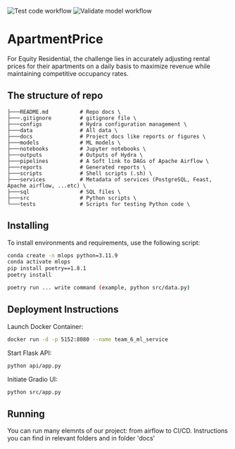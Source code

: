![Test code workflow](https://github.com/DrunkTeam/ApartmentPrice/actions/workflows/test-code.yaml/badge.svg)
![Validate model workflow](https://github.com/Palandr123/MLOps-Project/actions/workflows/validate-model.yaml/badge.svg)
# ApartmentPrice
For Equity Residential, the challenge lies in accurately adjusting rental prices for their apartments on a daily basis to maximize revenue while maintaining competitive occupancy rates.

## The structure of repo
```
├───README.md          # Repo docs \
├───.gitignore         # gitignore file \
├───configs            # Hydra configuration management \
├───data               # All data \
├───docs               # Project docs like reports or figures \
├───models             # ML models \
├───notebooks          # Jupyter notebooks \
├───outputs            # Outputs of Hydra \
├───pipelines          # A Soft link to DAGs of Apache Airflow \
├───reports            # Generated reports \
├───scripts            # Shell scripts (.sh) \
├───services           # Metadata of services (PostgreSQL, Feast, Apache airflow, ...etc) \
├───sql                # SQL files \
├───src                # Python scripts \
└───tests              # Scripts for testing Python code \
```

## Installing
To install environments and requirements, use the following script:
```bash
conda create -n mlops python=3.11.9 
conda activate mlops
pip install poetry==1.8.1
poetry install

poetry run ... write command (example, python src/data.py)
```

## Deployment Instructions
Launch Docker Container:

```bash
docker run -d -p 5152:8080 --name team_6_ml_service
```
Start Flask API:

```bash
python api/app.py
```

Initiate Gradio UI:

```bash
python src/app.py
```

## Running
You can run many elemnts of our project: from airflow to CI/CD. Instructions you can find in relevant folders and in folder 'docs'
